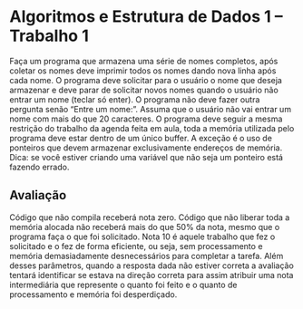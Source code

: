 # Algoritmos e Estrutura de Dados 1 – Trabalho 1

Faça um programa que armazena uma série de nomes completos, após coletar os nomes deve imprimir todos os nomes dando nova linha após cada nome. O programa deve solicitar para o usuário o nome que deseja armazenar e deve parar de solicitar novos nomes quando o usuário não entrar um nome (teclar só enter). O programa não deve fazer outra pergunta senão “Entre um nome:”. Assuma que o usuário não vai entrar um nome com mais do que 20 caracteres. O programa deve seguir a mesma restrição do trabalho da agenda feita em aula, toda a memória utilizada pelo programa deve estar dentro de um único buffer. A exceção é o uso de ponteiros que devem armazenar exclusivamente endereços de memória. Dica: se você estiver criando uma variável que não seja um ponteiro está fazendo errado.

## Avaliação

Código que não compila receberá nota zero. Código que não liberar toda a memória alocada não receberá mais do que 50% da nota, mesmo que o programa faça o que foi solicitado. Nota 10 é aquele trabalho que fez o solicitado e o fez de forma eficiente, ou seja, sem processamento e memória demasiadamente desnecessários para completar a tarefa. Além desses parâmetros, quando a resposta dada não estiver correta a avaliação tentará identificar se estava na direção correta para assim atribuir uma nota intermediária que represente o quanto foi feito e o quanto de processamento e memória foi desperdiçado.
